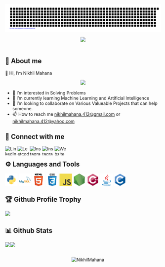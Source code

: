 [![NikhilMahana/gitartwork](https://github.com/NikhilMahana/NikhilMahana/blob/imgbot/gitartwork.svg)](https://github.com/NikhilMahana/gitartwork/)
 <div id="header" align="center">
  <img src="https://media.giphy.com/media/M9gbBd9nbDrOTu1Mqx/giphy.gif" width="100"/>

</div>
<div align="center"><img src="https://komarev.com/ghpvc/?username=NikhilMahana&style=circle&color=green" alt=""/></div>

<h2>🚀 About me</h2>

 👋 Hi, I’m Nikhil Mahana

<p align="center">
  <a href="https://github.com/NikhilMahana"><img src="https://readme-typing-svg.herokuapp.com/?font=segoe+script&color=%2356F3F7&lines=Website%20Designer;Freelancer;Wanna%20be%20a%20data%20scientist;Create%20ML%20Models&center=true&width=480&height=75"></a>
</p>

- 👀 I’m interested in Solving Problems
- 🌱 I’m currently learning Machine Learning and Artificial Intelligence
- 💞️ I’m looking to collaborate on Various Valueable Projects that can help someone.
- 📫 How to reach me nikhilmahana.412@gmail.com or nikhilmahana.412@yahoo.com 

<h2>📨 Connect with me</h2>
<p><a href="https://www.linkedin.com/in/nikhilmahana/"><img align="left" alt="LinkedIn" height="30" width="40" src="https://raw.githubusercontent.com/rahuldkjain/github-profile-readme-generator/master/src/images/icons/Social/linked-in-alt.svg" /></a>
<a href="https://leetcode.com/NikhilMahana/"><img align="left" alt="Leetcode" height="30" width="40" src="https://raw.githubusercontent.com/rahuldkjain/github-profile-readme-generator/master/src/images/icons/Social/leet-code.svg" /></a>
<a href="mailto:nikhilmahana.412@yahoo.com"><img align="left"  height="30" width="40" src="https://icons.iconarchive.com/icons/wwalczyszyn/android-style-honeycomb/64/GMail-icon.png" alt="Instagram"></a><a href="https://www.instagram.com/nikhil__mahana/"><img align="left" alt="Instagram" height="30" width="40" src="https://raw.githubusercontent.com/rahuldkjain/github-profile-readme-generator/master/src/images/icons/Social/instagram.svg" /></a><a href="https://nikhilmahana.github.io/Portfolio/"><img align="left" alt="Website" height="30" width="40" src="https://www.linkpicture.com/q/export-2022-02-20-075324.svg"/></a></p>
<br />
<h2>⚙️ Languages and Tools</h2>
<p><img align="center" alt="Python" width="40px" height="40" src="https://raw.githubusercontent.com/github/explore/80688e429a7d4ef2fca1e82350fe8e3517d3494d/topics/python/python.png" />
<img align="center" alt="SQL" width="40px" height="40"src="https://raw.githubusercontent.com/devicons/devicon/master/icons/mysql/mysql-original-wordmark.svg" />
<img align="center" alt="HTML5" width="40px" height="40" src="https://raw.githubusercontent.com/github/explore/80688e429a7d4ef2fca1e82350fe8e3517d3494d/topics/html/html.png" />
<img align="center" alt="CSS3" width="40px" height="40" src="https://raw.githubusercontent.com/github/explore/80688e429a7d4ef2fca1e82350fe8e3517d3494d/topics/css/css.png" />
<img align="center" alt="JavaScript" width="40px" height="40" src="https://raw.githubusercontent.com/github/explore/80688e429a7d4ef2fca1e82350fe8e3517d3494d/topics/javascript/javascript.png" />
<img align="center" alt="Node.js" width="40px" height="40" src="https://raw.githubusercontent.com/github/explore/80688e429a7d4ef2fca1e82350fe8e3517d3494d/topics/nodejs/nodejs.png" />
<img align="center" src="https://raw.githubusercontent.com/devicons/devicon/master/icons/cplusplus/cplusplus-original.svg" alt="cplusplus" width="40" height="40"/> 
<img align="center" src="https://raw.githubusercontent.com/devicons/devicon/master/icons/java/java-original.svg" alt="java" width="40" height="40"/>
<img align="center" src="https://raw.githubusercontent.com/devicons/devicon/master/icons/c/c-original.svg" alt="c" width="40" height="40"/></p>

<h2>🏆 Github Profile Trophy</h2>
<a href="https://github.com/ryo-ma/github-profile-trophy">
  <img height="170" src="https://github-profile-trophy.vercel.app/?username=NikhilMahana&column=8&theme=algolia&no-frame=true"/>
</a>


<h2>📊 Github Stats</h2>
<p><img height="150" align="left" src="https://github-readme-stats.vercel.app/api?username=NikhilMahana&theme=algolia&count_private=true&include_all_commits=true" />
  <img height="150" align="left"src="https://github-readme-stats.vercel.app/api/top-langs/?username=NikhilMahana&layout=compact&theme=blue-green" /><br/><br/>
  
  

<p><div align="center"><img src="https://github-readme-streak-stats.herokuapp.com/?user=NikhilMahana&theme=yeblu" height="150"  alt="NikhilMahana" /></div></p>

<!---
NikhilMahana/NikhilMahana is a ✨ special ✨ repository because its `README.md` (this file) appears on your GitHub profile.
You can click the Preview link to take a look at your changes.
--->
